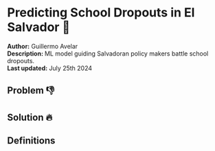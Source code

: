 # Predicting School Dropouts in El Salvador 🎒

<b>Author:</b> Guillermo Avelar  
<b>Description: </b> ML model guiding Salvadoran policy makers battle school dropouts.<br/>
<b>Last updated:</b> July 25th 2024

## Problem 👎

## Solution 🔥

## Definitions
